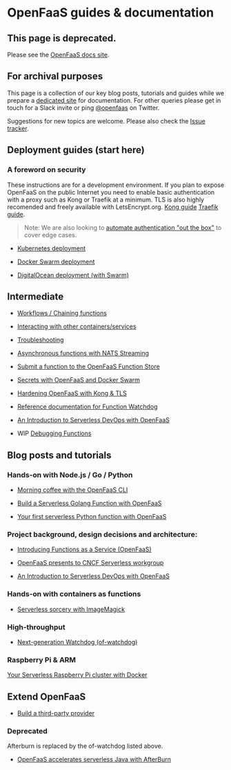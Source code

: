 OpenFaaS guides & documentation
================

## This page is deprecated.

Please see the [OpenFaaS docs site](https://docs.openfaas.com/).

## For archival purposes

This page is a collection of our key blog posts, tutorials and guides while we prepare a [dedicated site](https://github.com/openfaas/faas/issues/253) for documentation. For other queries please get in touch for a Slack invite or ping [@openfaas](https://twitter.com/openfaas) on Twitter.

Suggestions for new topics are welcome. Please also check the [Issue tracker](https://github.com/openfaas/faas/issues).

## Deployment guides (start here)

### A foreword on security

These instructions are for a development environment. If you plan to expose OpenFaaS on the public Internet you need to enable basic authentication with a proxy such as Kong or Traefik at a minimum. TLS is also highly recomended and freely available with LetsEncrypt.org. [Kong guide](https://github.com/openfaas/faas/blob/master/guide/kong_integration.md) [Traefik guide](https://github.com/openfaas/faas/blob/master/guide/traefik_integration.md).

> Note: We are also looking to [automate authentication "out the box"](https://github.com/openfaas/faas/issues/349) to cover edge cases.

* [Kubernetes deployment](deployment_k8s.md)

* [Docker Swarm deployment](deployment_swarm.md)

* [DigitalOcean deployment (with Swarm)](deployment_digitalocean.md)

## Intermediate

* [Workflows / Chaining functions](chaining_functions.md)

* [Interacting with other containers/services](interactions.md)

* [Troubleshooting](troubleshooting.md)

* [Asynchronous functions with NATS Streaming](asynchronous.md)

* [Submit a function to the OpenFaaS Function Store](https://github.com/openfaas/store)

* [Secrets with OpenFaaS and Docker Swarm](https://github.com/openfaas/faas/blob/master/guide/secure_secret_management.md)

* [Hardening OpenFaaS with Kong & TLS](kong_integration.md)

* [Reference documentation for Function Watchdog](../watchdog/)

* [An Introduction to Serverless DevOps with OpenFaaS](https://hackernoon.com/an-introduction-to-serverless-devops-with-openfaas-b978ab0eb2b)

* WIP [Debugging Functions](https://github.com/openfaas/faas/issues/223)

## Blog posts and tutorials

### Hands-on with Node.js / Go / Python

* [Morning coffee with the OpenFaaS CLI](https://blog.alexellis.io/quickstart-openfaas-cli/)

* [Build a Serverless Golang Function with OpenFaaS](https://blog.alexellis.io/serverless-golang-with-openfaas/)

* [Your first serverless Python function with OpenFaaS](https://blog.alexellis.io/first-faas-python-function/)

### Project background, design decisions and architecture:

* [Introducing Functions as a Service (OpenFaaS)](https://blog.alexellis.io/introducing-functions-as-a-service/)

* [OpenFaaS presents to CNCF Serverless workgroup](https://blog.alexellis.io/openfaas-cncf-workgroup/)

* [An Introduction to Serverless DevOps with OpenFaaS](https://hackernoon.com/an-introduction-to-serverless-devops-with-openfaas-b978ab0eb2b)

### Hands-on with containers as functions

* [Serverless sorcery with ImageMagick](https://blog.alexellis.io/serverless-imagemagick/)

### High-throughput

* [Next-generation Watchdog (of-watchdog)](http://docs.openfaas.com/architecture/watchdog/#of-watchdog)

### Raspberry Pi & ARM

[Your Serverless Raspberry Pi cluster with Docker](https://blog.alexellis.io/your-serverless-raspberry-pi-cluster/)

## Extend OpenFaaS

* [Build a third-party provider](backends.md)

### Deprecated

Afterburn is replaced by the of-watchdog listed above.

* [OpenFaaS accelerates serverless Java with AfterBurn](https://blog.alexellis.io/openfaas-serverless-acceleration/)
